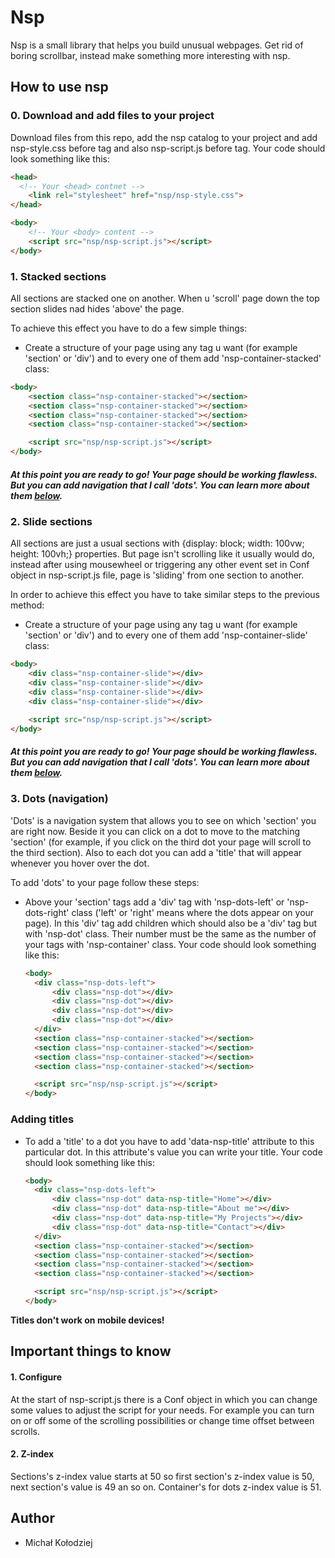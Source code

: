 # Nsp

Nsp is a small library that helps you build unusual webpages. Get rid of boring scrollbar, instead make something more interesting with nsp.

## How to use nsp

### 0. Download and add files to your project
Download files from this repo, add the nsp catalog to your project and add nsp-style.css before </head> tag and also nsp-script.js before </body> tag. Your code should look something like this:

```html
<head>
  <!-- Your <head> contnet -->
    <link rel="stylesheet" href="nsp/nsp-style.css">
</head>

<body>
    <!-- Your <body> content -->
    <script src="nsp/nsp-script.js"></script>
</body>
```

### 1. Stacked sections
All sections are stacked one on another. When u 'scroll' page down the top section slides nad hides 'above' the page.

To achieve this effect you have to do a few simple things:

- Create a structure of your page using any tag u want (for example 'section' or 'div') and to every one of them add 'nsp-container-stacked' class:

```html
<body>
    <section class="nsp-container-stacked"></section>
    <section class="nsp-container-stacked"></section>
    <section class="nsp-container-stacked"></section>
    <section class="nsp-container-stacked"></section>

    <script src="nsp/nsp-script.js"></script>
</body>
```
##### At this point you are ready to go! Your page should be working flawless. But you can add navigation that I call 'dots'. You can learn more about them [below](#3-dots-navigation).

### 2. Slide sections
All sections are just a usual sections with {display: block; width: 100vw; height: 100vh;} properties. But page isn't scrolling like it usually would do, instead after using mousewheel or triggering any other event set in Conf object in nsp-script.js file, page is 'sliding' from one section to another.

In order to achieve this effect you have to take similar steps to the previous method:

- Create a structure of your page using any tag u want (for example 'section' or 'div') and to every one of them add 'nsp-container-slide' class:

```html
<body>
    <div class="nsp-container-slide"></div>
    <div class="nsp-container-slide"></div>
    <div class="nsp-container-slide"></div>
    <div class="nsp-container-slide"></div>

    <script src="nsp/nsp-script.js"></script>
</body>
```
##### At this point you are ready to go! Your page should be working flawless. But you can add navigation that I call 'dots'. You can learn more about them [below](#3-dots-navigation).
  
### 3. Dots (navigation)
'Dots' is a navigation system that allows you to see on which 'section' you are right now. Beside it you can click on a dot to move to the matching 'section' (for example, if you click on the third dot your page will scroll to the third section). Also to each dot you can add a 'title' that will appear whenever you hover over the dot.

To add 'dots' to your page follow these steps:

- Above your 'section' tags add a 'div' tag with 'nsp-dots-left' or 'nsp-dots-right' class ('left' or 'right' means where the dots appear on your page). In this 'div' tag add children which should also be a 'div' tag but with 'nsp-dot' class. Their number must be the same as the number of your tags with 'nsp-container' class. Your code should look something like this: 
  
  ```html
  <body>
    <div class="nsp-dots-left">
        <div class="nsp-dot"></div>
        <div class="nsp-dot"></div>
        <div class="nsp-dot"></div>
        <div class="nsp-dot"></div>
    </div>
    <section class="nsp-container-stacked"></section>
    <section class="nsp-container-stacked"></section>
    <section class="nsp-container-stacked"></section>
    <section class="nsp-container-stacked"></section>

    <script src="nsp/nsp-script.js"></script>
  </body>
  ```

### Adding titles
- To add a 'title' to a dot you have to add 'data-nsp-title' attribute to this particular dot. In this attribute's value you can write your title. Your code should look something like this: 

  ```html
  <body>
    <div class="nsp-dots-left">
        <div class="nsp-dot" data-nsp-title="Home"></div>
        <div class="nsp-dot" data-nsp-title="About me"></div>
        <div class="nsp-dot" data-nsp-title="My Projects"></div>
        <div class="nsp-dot" data-nsp-title="Contact"></div>
    </div>
    <section class="nsp-container-stacked"></section>
    <section class="nsp-container-stacked"></section>
    <section class="nsp-container-stacked"></section>
    <section class="nsp-container-stacked"></section>

    <script src="nsp/nsp-script.js"></script>
  </body>
  ```
**Titles don't work on mobile devices!**

## Important things to know

#### 1. Configure
At the start of nsp-script.js there is a Conf object in which you can change some values to adjust the script for your needs. For example you can turn on or off some of the scrolling possibilities or change time offset between scrolls.

#### 2. Z-index
Sections's z-index value starts at 50 so first section's z-index value is 50, next section's value is 49 an so on. Container's for dots z-index value is 51.

## Author
- Michał Kołodziej

